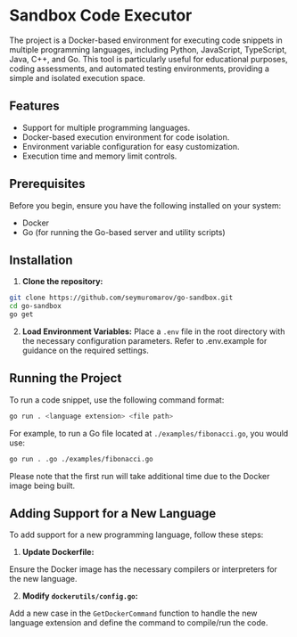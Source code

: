 # Sandbox Code Executor

The project is a Docker-based environment for executing code snippets in multiple programming languages, including Python, JavaScript, TypeScript, Java, C++, and Go. This tool is particularly useful for educational purposes, coding assessments, and automated testing environments, providing a simple and isolated execution space.

## Features

- Support for multiple programming languages.
- Docker-based execution environment for code isolation.
- Environment variable configuration for easy customization.
- Execution time and memory limit controls.

## Prerequisites

Before you begin, ensure you have the following installed on your system:
- Docker
- Go (for running the Go-based server and utility scripts)

## Installation

1. **Clone the repository:**
```bash
git clone https://github.com/seymuromarov/go-sandbox.git
cd go-sandbox
go get
```

2. **Load Environment Variables:**
Place a `.env` file in the root directory with the necessary configuration parameters. Refer to .env.example for guidance on the required settings.

## Running the Project

To run a code snippet, use the following command format:
```bash
go run . <language extension> <file path>
```

For example, to run a Go file located at `./examples/fibonacci.go`, you would use:
```bash
go run . .go ./examples/fibonacci.go
```

Please note that the first run will take additional time due to the Docker image being built.

## Adding Support for a New Language

To add support for a new programming language, follow these steps:

1. **Update Dockerfile:**

Ensure the Docker image has the necessary compilers or interpreters for the new language.

2. **Modify `dockerutils/config.go`:**

Add a new case in the `GetDockerCommand` function to handle the new language extension and define the command to compile/run the code.
